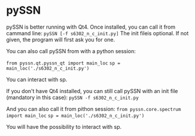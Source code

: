 # pySSN

pySSN is better running with Qt4. Once installed, you can call it from cammand line:
`pySSN [-f s6302_n_c_init.py]`
The init fileis optional. If not given, the program will first ask you for one.

You can also call pySSN from with a python session:

`from pyssn.qt.pyssn_qt import main_loc`
`sp = main_loc('./s6302_n_c_init.py')`

You can interact with sp.


If you don't have Qt4 installed, you can still call pySSN with an init file (mandatory in this case):
`pySSN -f s6302_n_c_init.py`

And you can also call it from pithon session:
`from pyssn.core.spectrum import main_loc`
`sp = main_loc('./s6302_n_c_init.py')`

You will have the possibility to interact with sp.
